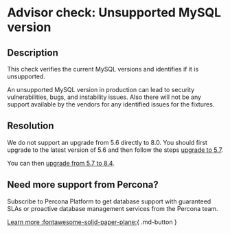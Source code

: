 # Advisor check: Unsupported MySQL version

## Description

This check verifies the current MySQL versions and identifies if it is unsupported.

An unsupported MySQL version in production can lead to security vulnerabilities, bugs, and instability issues. Also there will not be any support available by the vendors for any identified issues for the fixtures.

## Resolution

We do not support an upgrade from 5.6 directly to 8.0. You should first upgrade to the latest version of 5.6 and then follow the steps [upgrade to 5.7](https://docs.percona.com/percona-server/5.7/upgrade.html).

You can then [upgrade from 5.7 to 8.4](https://docs.percona.com/percona-server/8.4/upgrade.html).

## Need more support from Percona?

Subscribe to Percona Platform to get database support with guaranteed SLAs or proactive database management services from the Percona team.

[Learn more :fontawesome-solid-paper-plane:](https://per.co.na/subscribe){ .md-button }
